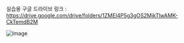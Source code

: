 실습용 구글 드라이브 링크 : https://drive.google.com/drive/folders/1ZMEI4P5g3gOS2MjkTlwAMK-CkTemdB2M

![Image](https://github.com/user-attachments/assets/90a72b37-cb50-46ea-93c8-acd693a2fd4c)